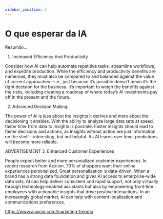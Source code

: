 ```yaml
---
sidebar_position: 3
---
```

# O que esperar da IA

Resumão...

1. Increased Efficiency And Productivity

Consider how AI can help automate repetitive tasks, streamline workflows, and expedite production. While the efficiency and productivity benefits are numerous, they must also be compared to and balanced against the value of current approaches—i.e., just because it’s possible doesn’t mean it’s the right decision for the business. It’s important to weigh the benefits against the risks, including creating a roadmap of where today’s AI investments pay off in the present and the future.

2. Advanced Decision Making

The power of AI is less about the insights it derives and more about the decisioning it enables. With the ability to analyze large data sets at speed, faster time from data to insights is possible. Faster insights should lead to faster decisions and actions, as insights without action are just information on the shelf—interesting, but not helpful. As AI learns over time, predictions will become more reliable. 

ADVERTISEMENT
3. Enhanced Customer Experiences

People expect better and more personalized customer experiences. In recent research from Acxiom, 70% of shoppers want their online experiences personalized. Great personalization is data-driven. When a brand has a strong data foundation and gives AI access to enterprise-wide data sets, AI can help deliver consistent and rapid support, not only virtually through technology-enabled assistants but also by empowering front-line employees with actionable insights that drive positive interactions. In an increasingly global market, AI can help with content localization and communications preferences.

https://www.acxiom.com/marketing-trends/